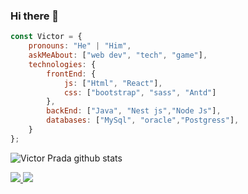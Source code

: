### Hi there 👋

```javascript
const Victor = {
    pronouns: "He" | "Him",
    askMeAbout: ["web dev", "tech", "game"],
    technologies: {
        frontEnd: {
            js: ["Html", "React"],
            css: ["bootstrap", "sass", "Antd"]
        },
        backEnd: ["Java", "Nest js","Node Js"],
        databases: ["MySql", "oracle","Postgress"],
    }
};
```

![Victor Prada github stats](https://github-readme-stats.vercel.app/api?username=vprada25&hide=contribs,prs&count_private=true&show_icons=true)

<a href="https://github.com/vprada25">
  <img src="https://img.shields.io/github/followers/vprada25">
</a>
<a href="https://github.com/vprada25">
   <img src="https://komarev.com/ghpvc/?username=vprada25">
</a>

<!--
**vprada25/vprada25** is a ✨ _special_ ✨ repository because its `README.md` (this file) appears on your GitHub profile.

Here are some ideas to get you started:

- 🔭 I’m currently working on ...
- 🌱 I’m currently learning ...
- 👯 I’m looking to collaborate on ...
- 🤔 I’m looking for help with ...
- 💬 Ask me about ...
- 📫 How to reach me: ...
- 😄 Pronouns: ...
- ⚡ Fun fact: ...





-->
